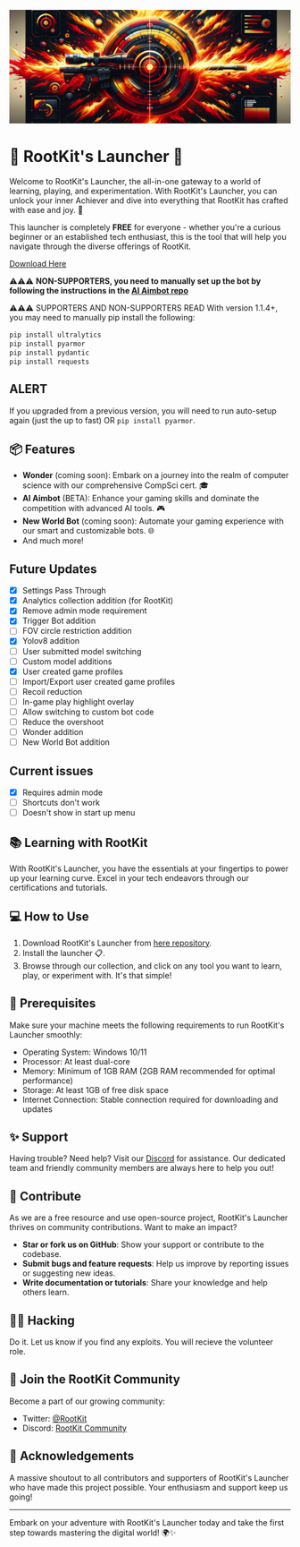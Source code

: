 ![RootKit's Launcher Banner](imgs/launcher.png)

# 🚀 RootKit's Launcher 🚀

Welcome to RootKit's Launcher, the all-in-one gateway to a world of learning, playing, and experimentation. With RootKit's Launcher, you can unlock your inner Achiever and dive into everything that RootKit has crafted with ease and joy. 🌟

This launcher is completely **FREE** for everyone - whether you're a curious beginner or an established tech enthusiast, this is the tool that will help you navigate through the diverse offerings of RootKit.

[Download Here](https://rootkitlauncher.s3.us-east-2.amazonaws.com/win32/x64/ai-aimbot-launcher-1.1.5+Setup.exe)

⚠️⚠️⚠️ **NON-SUPPORTERS, you need to manually set up the bot by following the instructions in the [AI Aimbot repo](https://github.com/RootKit-Org/AI-Aimbot)**

⚠️⚠️⚠️ SUPPORTERS AND NON-SUPPORTERS READ
With version 1.1.4+, you may need to manually pip install the following:
```
pip install ultralytics
pip install pyarmor
pip install pydantic
pip install requests
```
## ALERT
If you upgraded from a previous version, you will need to run auto-setup again (just the up to fast) OR `pip install pyarmor`.

## 📦 Features

- **Wonder** (coming soon): Embark on a journey into the realm of computer science with our comprehensive CompSci cert. 🎓
- **AI Aimbot** (BETA): Enhance your gaming skills and dominate the competition with advanced AI tools. 🎮
- **New World Bot** (coming soon): Automate your gaming experience with our smart and customizable bots. 🌐
- And much more!

## Future Updates
- [x] Settings Pass Through
- [x] Analytics collection addition (for RootKit)
- [x] Remove admin mode requirement
- [x] Trigger Bot addition
- [ ] FOV circle restriction addition
- [x] Yolov8 addition
- [ ] User submitted model switching
- [ ] Custom model additions
- [x] User created game profiles
- [ ] Import/Export user created game profiles
- [ ] Recoil reduction
- [ ] In-game play highlight overlay
- [ ] Allow switching to custom bot code
- [ ] Reduce the overshoot
- [ ] Wonder addition
- [ ] New World Bot addition

## Current issues
- [x] Requires admin mode
- [ ] Shortcuts don't work
- [ ] Doesn't show in start up menu

## 📚 Learning with RootKit

With RootKit's Launcher, you have the essentials at your fingertips to power up your learning curve. Excel in your tech endeavors through our certifications and tutorials. 

## 💻 How to Use

1. Download RootKit's Launcher from [here repository](https://rootkitlauncher.s3.us-east-2.amazonaws.com/win32/x64/ai-aimbot-launcher-1.1.5+Setup.exe).
2. Install the launcher 📋.
4. Browse through our collection, and click on any tool you want to learn, play, or experiment with. It's that simple!

## 📝 Prerequisites

Make sure your machine meets the following requirements to run RootKit's Launcher smoothly:
- Operating System: Windows 10/11
- Processor: At least dual-core
- Memory: Minimum of 1GB RAM (2GB RAM recommended for optimal performance)
- Storage: At least 1GB of free disk space
- Internet Connection: Stable connection required for downloading and updates

## ✨ Support

Having trouble? Need help? Visit our [Discord](https://discord.gg/rootkitorg) for assistance. Our dedicated team and friendly community members are always here to help you out!

## 💌 Contribute

As we are a free resource and use open-source project, RootKit's Launcher thrives on community contributions. Want to make an impact?

- **Star or fork us on GitHub**: Show your support or contribute to the codebase.
- **Submit bugs and feature requests**: Help us improve by reporting issues or suggesting new ideas.
- **Write documentation or tutorials**: Share your knowledge and help others learn.

## 🐱‍💻 Hacking

Do it. Let us know if you find any exploits. You will recieve the volunteer role.

## 🙌 Join the RootKit Community

Become a part of our growing community:
- Twitter: [@RootKit](https://twitter.com/RootKitOrg)
- Discord: [RootKit Community](https://discord.gg/rootkitorg)

## 💖 Acknowledgements

A massive shoutout to all contributors and supporters of RootKit's Launcher who have made this project possible. Your enthusiasm and support keep us going!

---

Embark on your adventure with RootKit's Launcher today and take the first step towards mastering the digital world! 🌍✨
